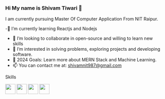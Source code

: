 ### Hi My name is Shivam Tiwari 👋

I am currently pursuing Master Of Computer Application From NIT Raipur.
 


-🌱  I’m currently learning  Reactjs and Nodejs
- 👯 I’m looking to collaborate in open-source and willing to learn new skills
- 👀 I’m interested in solving problems, exploring projects and developing software.
- 🥅 2024 Goals: Learn more about MERN Stack and  Machine Learning.
- 📫 You can contact me at: shivamnit987@gmail.com



Skills
  
<img height="32" width="32" src="(https://img.shields.io/badge/LinkedIn-0077B5?style=for-the-badge&logo=linkedin&logoColor=white)" />
<img height="32" width="32" src="[https://cdn.simpleicons.org/simpleicons/hotpink](https://img.shields.io/badge/Codechef-%23B92B27.svg?&style=for-the-badge&logo=Codechef&logoColor=white
)" />
<img height="32" width="32" src="[https://cdn.simpleicons.org/simpleicons/0cf](https://img.shields.io/badge/Instagram-E4405F?style=for-the-badge&logo=instagram&logoColor=white
)" />
<img height="32" width="32" src="[https://cdn.simpleicons.org/simpleicons/0cf9](https://img.shields.io/badge/Twitter-1DA1F2?style=for-the-badge&logo=twitter&logoColor=white
)https://img.shields.io/badge/Twitter-1DA1F2?style=for-the-badge&logo=twitter&logoColor=white
" /> 
 
